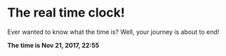 # The real time clock!

Ever wanted to know what the time is? Well, your journey is about to end!

**The time is Nov 21, 2017, 22:55**